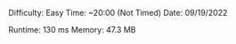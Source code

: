

Difficulty: Easy
Time:       ~20:00 (Not Timed)
Date:       09/19/2022

Runtime:    130 ms
Memory:     47.3 MB